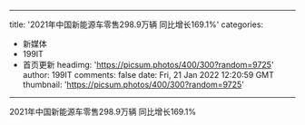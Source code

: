 
---
title: '2021年中国新能源车零售298.9万辆 同比增长169.1%'
categories: 
 - 新媒体
 - 199IT
 - 首页更新
headimg: 'https://picsum.photos/400/300?random=9725'
author: 199IT
comments: false
date: Fri, 21 Jan 2022 12:20:59 GMT
thumbnail: 'https://picsum.photos/400/300?random=9725'
---

<div>   
2021年中国新能源车零售298.9万辆 同比增长169.1%  
</div>
            